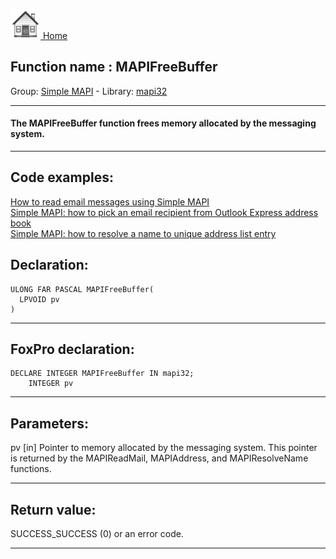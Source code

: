[<img src="../../images/home.png"> Home ](https://github.com/VFPX/Win32API)  

## Function name : MAPIFreeBuffer
Group: [Simple MAPI](../../functions_group.md#Simple_MAPI)  -  Library: [mapi32](../../../libraries.md#mapi32)  
***  


#### The MAPIFreeBuffer function frees memory allocated by the messaging system.
***  


## Code examples:
[How to read email messages using Simple MAPI](../../samples/sample_270.md)  
[Simple MAPI: how to pick an email recipient from Outlook Express address book](../../samples/sample_407.md)  
[Simple MAPI: how to resolve a name to unique address list entry](../../samples/sample_408.md)  

## Declaration:
```foxpro  
ULONG FAR PASCAL MAPIFreeBuffer(
  LPVOID pv
)  
```  
***  


## FoxPro declaration:
```foxpro  
DECLARE INTEGER MAPIFreeBuffer IN mapi32;
	INTEGER pv  
```  
***  


## Parameters:
pv 
[in] Pointer to memory allocated by the messaging system. This pointer is returned by the MAPIReadMail, MAPIAddress, and MAPIResolveName functions.   
***  


## Return value:
SUCCESS_SUCCESS (0) or an error code.  
***  

